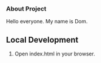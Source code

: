 ### About Project
Hello everyone. My name is Dom.

## Local Development
1. Open index.html in your browser.